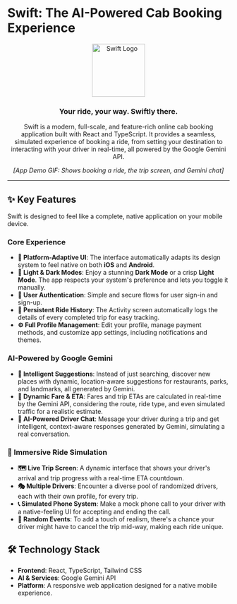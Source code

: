 # Swift: The AI-Powered Cab Booking Experience

<p align="center">
  <img src="https://storage.googleapis.com/aistudio-hosting/framework-logos/swift-logo.svg" alt="Swift Logo" width="120">
</p>

<h3 align="center">Your ride, your way. Swiftly there.</h3>

<p align="center">
  Swift is a modern, full-scale, and feature-rich online cab booking application built with React and TypeScript. It provides a seamless, simulated experience of booking a ride, from setting your destination to interacting with your driver in real-time, all powered by the Google Gemini API.
</p>

<!-- This is where a GIF of the app in action would be placed to showcase the user flow. -->
<p align="center">
  <em>[App Demo GIF: Shows booking a ride, the trip screen, and Gemini chat]</em>
</p>

---

## ✨ Key Features

Swift is designed to feel like a complete, native application on your mobile device.

### Core Experience
- **📱 Platform-Adaptive UI**: The interface automatically adapts its design system to feel native on both **iOS** and **Android**.
- **🎨 Light & Dark Modes**: Enjoy a stunning **Dark Mode** or a crisp **Light Mode**. The app respects your system's preference and lets you toggle it manually.
- **👤 User Authentication**: Simple and secure flows for user sign-in and sign-up.
- **📜 Persistent Ride History**: The Activity screen automatically logs the details of every completed trip for easy tracking.
- **⚙️ Full Profile Management**: Edit your profile, manage payment methods, and customize app settings, including notifications and themes.

### AI-Powered by Google Gemini
- **📍 Intelligent Suggestions**: Instead of just searching, discover new places with dynamic, location-aware suggestions for restaurants, parks, and landmarks, all generated by Gemini.
- **🤖 Dynamic Fare & ETA**: Fares and trip ETAs are calculated in real-time by the Gemini API, considering the route, ride type, and even simulated traffic for a realistic estimate.
- **💬 AI-Powered Driver Chat**: Message your driver during a trip and get intelligent, context-aware responses generated by Gemini, simulating a real conversation.

### 🚕 Immersive Ride Simulation
- **🗺️ Live Trip Screen**: A dynamic interface that shows your driver's arrival and trip progress with a real-time ETA countdown.
- **🎭 Multiple Drivers**: Encounter a diverse pool of randomized drivers, each with their own profile, for every trip.
- **📞 Simulated Phone System**: Make a mock phone call to your driver with a native-feeling UI for accepting and ending the call.
- **🎲 Random Events**: To add a touch of realism, there's a chance your driver might have to cancel the trip mid-way, making each ride unique.

## 🛠️ Technology Stack

- **Frontend**: React, TypeScript, Tailwind CSS
- **AI & Services**: Google Gemini API
- **Platform**: A responsive web application designed for a native mobile experience.
